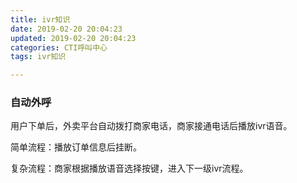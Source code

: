 ```yaml
---
title: ivr知识
date: 2019-02-20 20:04:23
updated: 2019-02-20 20:04:23
categories: CTI呼叫中心
tags: ivr知识

---
```


### 自动外呼

用户下单后，外卖平台自动拨打商家电话，商家接通电话后播放ivr语音。

简单流程：播放订单信息后挂断。

复杂流程：商家根据播放语音选择按键，进入下一级ivr流程。


